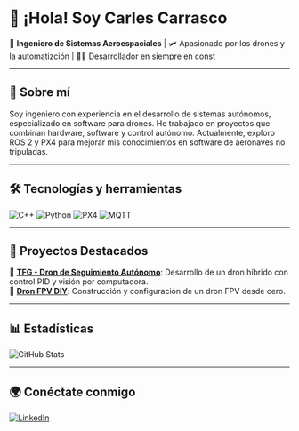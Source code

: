 # 👋 ¡Hola! Soy Carles Carrasco

🚀 **Ingeniero de Sistemas Aeroespaciales** | 🛩️ Apasionado por los drones y la automatizción | 👨‍💻 Desarrollador en siempre en const

---

## 📌 Sobre mí

Soy ingeniero con experiencia en el desarrollo de sistemas autónomos, especializado en software para drones. He trabajado en proyectos que combinan hardware, software y control autónomo. Actualmente, exploro ROS 2 y PX4 para mejorar mis conocimientos en software de aeronaves no tripuladas.

---

## 🛠️ Tecnologías y herramientas

![C++](https://img.shields.io/badge/C++-00599C?style=flat-square&logo=c%2B%2B&logoColor=white)
![Python](https://img.shields.io/badge/Python-3776AB?style=flat-square&logo=python&logoColor=white)
![PX4](https://img.shields.io/badge/PX4-1E90FF?style=flat-square&logo=px4&logoColor=white)
![MQTT](https://img.shields.io/badge/MQTT-660066?style=flat-square&logo=mqtt&logoColor=white)

---

## 🚀 Proyectos Destacados

🔹 **[TFG - Dron de Seguimiento Autónomo](https://github.com/carles2carrasco/TFG_DEE_Carles)**: Desarrollo de un dron híbrido con control PID y visión por computadora.  
🔹 **[Dron FPV DIY](https://github.com/tu-repo-dron-fpv)**: Construcción y configuración de un dron FPV desde cero.

---

## 📊 Estadísticas

![GitHub Stats](https://github-readme-stats.vercel.app/api?username=tu-usuario&show_icons=true&theme=radical)

---

## 🌍 Conéctate conmigo

[![LinkedIn](https://img.shields.io/badge/LinkedIn-0077B5?style=flat-square&logo=linkedin&logoColor=white)](https://www.linkedin.com/in/carles-carrasco-castro/)
